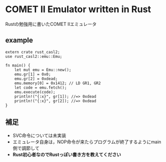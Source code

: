 # COMET II Emulator written in Rust

Rustの勉強用に書いたCOMET IIエミュレータ

## example

```
extern crate rust_casl2;
use rust_casl2::emu::Emu;

fn main() {
    let mut emu = Emu::new();
    emu.gr[1] = 0x0;
    emu.gr[2] = 0xdead;
    emu.memory[0] = 0x1412; // LD GR1, GR2
    let code = emu.fetch();
    emu.execute(code);
    println!("{:x}", gr[1]); //=> 0xdead
    println!("{:x}", gr[2]); //=> 0xdead
}
```

## 補足

* SVC命令については未実装
* エミュレータ自身は，NOP命令が来たらプログラムが終了するようにmain側で調節して
* **Rust初心者なのでRustっぽい書き方を教えてください**

